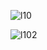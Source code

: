 
![l10](https://github.com/JubairSayeedLinas/OstadLiveTest/assets/9390005/8e0feda4-ace7-4279-9480-1c6fdb37cc10)


![l102](https://github.com/JubairSayeedLinas/OstadLiveTest/assets/9390005/e0c33967-76c2-4a24-8640-0346f17a447d)
